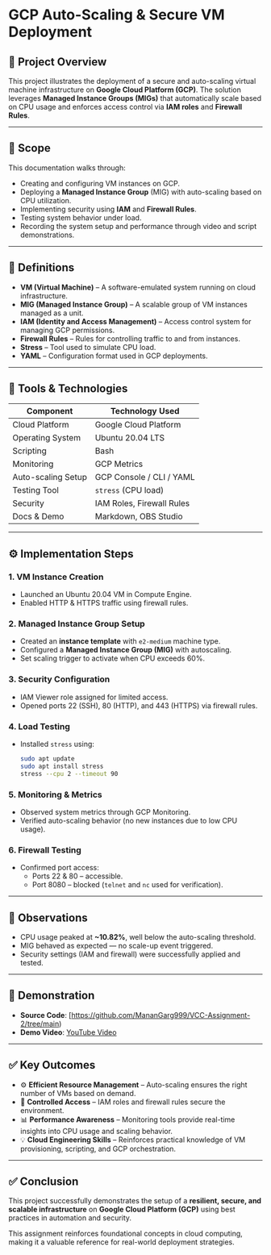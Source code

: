 # GCP Auto-Scaling & Secure VM Deployment

## 🚀 Project Overview

This project illustrates the deployment of a secure and auto-scaling virtual machine infrastructure on **Google Cloud Platform (GCP)**. The solution leverages **Managed Instance Groups (MIGs)** that automatically scale based on CPU usage and enforces access control via **IAM roles** and **Firewall Rules**.

---

## 📌 Scope

This documentation walks through:

- Creating and configuring VM instances on GCP.
- Deploying a **Managed Instance Group** (MIG) with auto-scaling based on CPU utilization.
- Implementing security using **IAM** and **Firewall Rules**.
- Testing system behavior under load.
- Recording the system setup and performance through video and script demonstrations.

---

## 🔄 Definitions

- **VM (Virtual Machine)** – A software-emulated system running on cloud infrastructure.
- **MIG (Managed Instance Group)** – A scalable group of VM instances managed as a unit.
- **IAM (Identity and Access Management)** – Access control system for managing GCP permissions.
- **Firewall Rules** – Rules for controlling traffic to and from instances.
- **Stress** – Tool used to simulate CPU load.
- **YAML** – Configuration format used in GCP deployments.

---

## 🧰 Tools & Technologies

| Component           | Technology Used            |
|--------------------|----------------------------|
| Cloud Platform      | Google Cloud Platform      |
| Operating System    | Ubuntu 20.04 LTS           |
| Scripting           | Bash                       |
| Monitoring          | GCP Metrics                |
| Auto-scaling Setup  | GCP Console / CLI / YAML   |
| Testing Tool        | `stress` (CPU load)        |
| Security            | IAM Roles, Firewall Rules  |
| Docs & Demo         | Markdown, OBS Studio       |

---

## ⚙️ Implementation Steps

### 1. VM Instance Creation
- Launched an Ubuntu 20.04 VM in Compute Engine.
- Enabled HTTP & HTTPS traffic using firewall rules.

### 2. Managed Instance Group Setup
- Created an **instance template** with `e2-medium` machine type.
- Configured a **Managed Instance Group (MIG)** with autoscaling.
- Set scaling trigger to activate when CPU exceeds 60%.

### 3. Security Configuration
- IAM Viewer role assigned for limited access.
- Opened ports 22 (SSH), 80 (HTTP), and 443 (HTTPS) via firewall rules.

### 4. Load Testing
- Installed `stress` using:
  ```bash
  sudo apt update
  sudo apt install stress
  stress --cpu 2 --timeout 90
  ```

### 5. Monitoring & Metrics
- Observed system metrics through GCP Monitoring.
- Verified auto-scaling behavior (no new instances due to low CPU usage).

### 6. Firewall Testing
- Confirmed port access:
  - Ports 22 & 80 – accessible.
  - Port 8080 – blocked (`telnet` and `nc` used for verification).

---

## 🔬 Observations

- CPU usage peaked at **~10.82%**, well below the auto-scaling threshold.
- MIG behaved as expected — no scale-up event triggered.
- Security settings (IAM and firewall) were successfully applied and tested.

---

## 🎥 Demonstration

- **Source Code**: [https://github.com/MananGarg999/VCC-Assignment-2/tree/main)
- **Demo Video**: [YouTube Video](https://youtu.be/bjnUDzxJ9Pc)

---

## ✅ Key Outcomes

- ⚙️ **Efficient Resource Management** – Auto-scaling ensures the right number of VMs based on demand.
- 🔐 **Controlled Access** – IAM roles and firewall rules secure the environment.
- 📊 **Performance Awareness** – Monitoring tools provide real-time insights into CPU usage and scaling behavior.
- 💡 **Cloud Engineering Skills** – Reinforces practical knowledge of VM provisioning, scripting, and GCP orchestration.

---

## ✅ Conclusion

This project successfully demonstrates the setup of a **resilient, secure, and scalable infrastructure** on **Google Cloud Platform (GCP)** using best practices in automation and security.

This assignment reinforces foundational concepts in cloud computing, making it a valuable reference for real-world deployment strategies.
